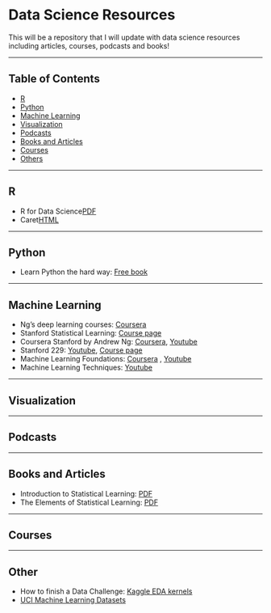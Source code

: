 # Data Science Resources
This will be a repository that I will update with data science resources including articles, courses, podcasts and books!

***
## Table of Contents

* [R](#r)
* [Python](#python)
* [Machine Learning](#machine-learning)
* [Visualization](#visualization)
* [Podcasts](#podcasts)
* [Books and Articles](#books-and-articles)
* [Courses](#courses)
* [Others](#others)

***
## R
  * R for Data Science[PDF](http://r4ds.had.co.nz/)
  * Caret[HTML](http://topepo.github.io/caret/index.html) 
***
## Python
  * Learn Python the hard way: [Free book](https://learnpythonthehardway.org/book/)
***
## Machine Learning
  * Ng’s deep learning courses: [Coursera](https://www.coursera.org/specializations/deep-learning)
  * Stanford Statistical Learning: [Course page](https://lagunita.stanford.edu/courses/HumanitiesSciences/StatLearning/Winter2016/about)
  * Coursera Stanford by Andrew Ng: [Coursera](https://www.coursera.org/learn/machine-learning), [Youtube](https://www.youtube.com/watch?v=PPLop4L2eGk&list=PLLssT5z_DsK-h9vYZkQkYNWcItqhlRJLN)
  * Stanford 229: [Youtube](https://www.youtube.com/watch?v=UzxYlbK2c7E&list=PLA89DCFA6ADACE599), [Course page](
http://cs229.stanford.edu/syllabus.html)    
  * Machine Learning Foundations: [Coursera](https://www.coursera.org/learn/ntumlone-mathematicalfoundations)
, [Youtube](https://www.youtube.com/playlist?list=PLXVfgk9fNX2I7tB6oIINGBmW50rrmFTqf&disable_polymer=true)
  * Machine Learning Techniques: [Youtube](https://www.youtube.com/playlist?list=PLXVfgk9fNX2IQOYPmqjqWsNUFl2kpk1U2&disable_polymer=true)
***
## Visualization
***
## Podcasts
***
## Books and Articles
  * Introduction to Statistical Learning: [PDF](http://www-bcf.usc.edu/~gareth/ISL/ISLR%20First%20Printing.pdf) 
  * The Elements of Statistical Learning: [PDF](https://web.stanford.edu/~hastie/Papers/ESLII.pdf)
***
## Courses
***
## Other
* How to finish a Data Challenge: [Kaggle EDA kernels](https://www.kaggle.com/kernels?sortBy=votes&group=everyone&pageSize=20)
* [UCI Machine Learning Datasets](https://archive.ics.uci.edu/ml/index.php)
